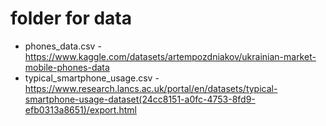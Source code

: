 # folder for data

* phones_data.csv - https://www.kaggle.com/datasets/artempozdniakov/ukrainian-market-mobile-phones-data
* typical_smartphone_usage.csv - https://www.research.lancs.ac.uk/portal/en/datasets/typical-smartphone-usage-dataset(24cc8151-a0fc-4753-8fd9-efb0313a8651)/export.html

